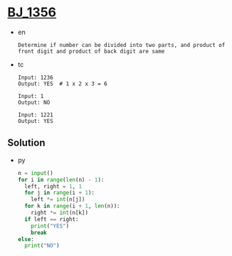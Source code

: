 # [BJ_1356](https://acmicpc.net/problem/1356)

* en

  ```en
  Determine if number can be divided into two parts, and product of front digit and product of back digit are same
  ```

* tc

  ```tc
  Input: 1236
  Output: YES  # 1 x 2 x 3 = 6

  Input: 1
  Output: NO

  Input: 1221
  Output: YES
  ```

## Solution

* py

  ```py
  n = input()
  for i in range(len(n) - 1):
    left, right = 1, 1
    for j in range(i + 1):
      left *= int(n[j])
    for k in range(i + 1, len(n)):
      right *= int(n[k])
    if left == right:
      print("YES")
      break
  else:
    print("NO")
  ```
